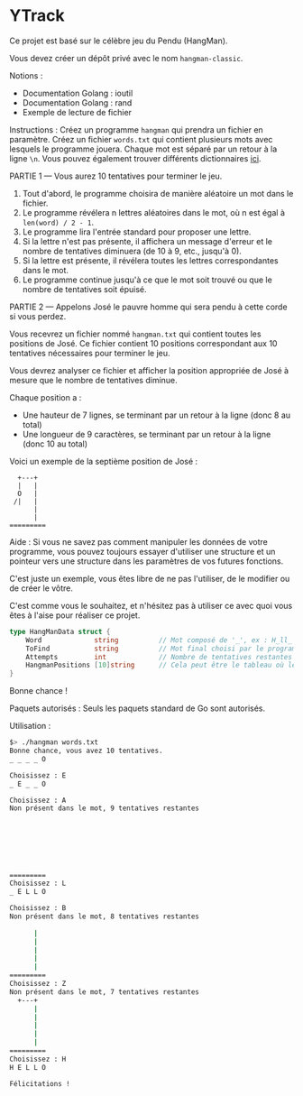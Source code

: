 # YTrack

Ce projet est basé sur le célèbre jeu du Pendu (HangMan).

Vous devez créer un dépôt privé avec le nom `hangman-classic`.

Notions :
- Documentation Golang : ioutil
- Documentation Golang : rand
- Exemple de lecture de fichier

Instructions :
Créez un programme `hangman` qui prendra un fichier en paramètre. Créez un fichier `words.txt` qui contient plusieurs mots avec lesquels le programme jouera. Chaque mot est séparé par un retour à la ligne `\n`. Vous pouvez également trouver différents dictionnaires [ici](https://www.mit.edu/~ecprice/wordlist.10000).

PARTIE 1 —
Vous aurez 10 tentatives pour terminer le jeu.

1. Tout d'abord, le programme choisira de manière aléatoire un mot dans le fichier.
2. Le programme révélera n lettres aléatoires dans le mot, où n est égal à `len(word) / 2 - 1`.
3. Le programme lira l'entrée standard pour proposer une lettre.
4. Si la lettre n'est pas présente, il affichera un message d'erreur et le nombre de tentatives diminuera (de 10 à 9, etc., jusqu'à 0).
5. Si la lettre est présente, il révélera toutes les lettres correspondantes dans le mot.
6. Le programme continue jusqu'à ce que le mot soit trouvé ou que le nombre de tentatives soit épuisé.

PARTIE 2 —
Appelons José le pauvre homme qui sera pendu à cette corde si vous perdez.

Vous recevrez un fichier nommé `hangman.txt` qui contient toutes les positions de José. Ce fichier contient 10 positions correspondant aux 10 tentatives nécessaires pour terminer le jeu.

Vous devrez analyser ce fichier et afficher la position appropriée de José à mesure que le nombre de tentatives diminue.

Chaque position a :

- Une hauteur de 7 lignes, se terminant par un retour à la ligne (donc 8 au total)
- Une longueur de 9 caractères, se terminant par un retour à la ligne (donc 10 au total)

Voici un exemple de la septième position de José :

```plaintext
  +---+  
  |   |  
  O   |  
 /|   |  
      |  
      |  
=========
```

Aide :
Si vous ne savez pas comment manipuler les données de votre programme, vous pouvez toujours essayer d'utiliser une structure et un pointeur vers une structure dans les paramètres de vos futures fonctions.

C'est juste un exemple, vous êtes libre de ne pas l'utiliser, de le modifier ou de créer le vôtre.

C'est comme vous le souhaitez, et n'hésitez pas à utiliser ce avec quoi vous êtes à l'aise pour réaliser ce projet.

```go
type HangManData struct {
	Word             string          // Mot composé de '_', ex : H_ll_
	ToFind           string          // Mot final choisi par le programme au début. C'est le mot à trouver.
	Attempts         int             // Nombre de tentatives restantes
	HangmanPositions [10]string      // Cela peut être le tableau où les positions analysées dans "hangman.txt" sont stockées.
}
```

Bonne chance !

Paquets autorisés :
Seuls les paquets standard de Go sont autorisés.

Utilisation :
```bash
$> ./hangman words.txt
Bonne chance, vous avez 10 tentatives.
_ _ _ _ O

Choisissez : E
_ E _ _ O

Choisissez : A
Non présent dans le mot, 9 tentatives restantes

         
         
         
         
         
         
=========
Choisissez : L
_ E L L O 

Choisissez : B
Non présent dans le mot, 8 tentatives restantes
         
      |  
      |  
      |  
      |  
      |  
=========
Choisissez : Z
Non présent dans le mot, 7 tentatives restantes
  +---+  
      |  
      |  
      |  
      |  
      |  
=========
Choisissez : H
H E L L O

Félicitations !
```